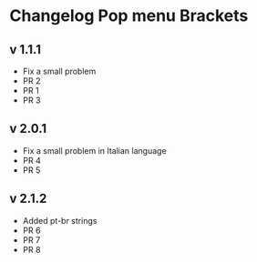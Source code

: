 # Changelog Pop menu Brackets

## v 1.1.1

* Fix a small problem
* PR 2
* PR 1
* PR 3

## v 2.0.1

* Fix a small problem in Italian language
* PR 4
* PR 5

## v 2.1.2

* Added pt-br strings
* PR 6
* PR 7
* PR 8

